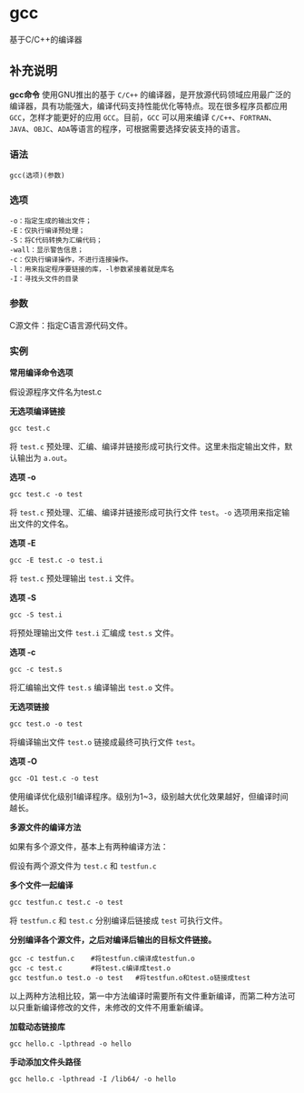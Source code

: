 gcc
===
<link rel="preconnect" href="https://fonts.googleapis.com">
<link rel="preconnect" href="https://fonts.gstatic.com" crossorigin>
<link href="https://fonts.googleapis.com/css2?family=Noto+Color+Emoji&display=swap" rel="stylesheet">
基于C/C++的编译器

## 补充说明

**gcc命令** 使用GNU推出的基于 `C/C++` 的编译器，是开放源代码领域应用最广泛的编译器，具有功能强大，编译代码支持性能优化等特点。现在很多程序员都应用 `GCC`，怎样才能更好的应用 `GCC`。目前，`GCC` 可以用来编译 `C/C++`、`FORTRAN`、`JAVA`、`OBJC`、`ADA`等语言的程序，可根据需要选择安装支持的语言。

###  语法

```shell
gcc(选项)(参数)
```

###  选项

```shell
-o：指定生成的输出文件；
-E：仅执行编译预处理；
-S：将C代码转换为汇编代码；
-wall：显示警告信息；
-c：仅执行编译操作，不进行连接操作。
-l：用来指定程序要链接的库，-l参数紧接着就是库名
-I：寻找头文件的目录
```

###  参数

C源文件：指定C语言源代码文件。

###  实例

**常用编译命令选项** 

假设源程序文件名为test.c

**无选项编译链接** 

```shell
gcc test.c
```

将 `test.c` 预处理、汇编、编译并链接形成可执行文件。这里未指定输出文件，默认输出为 `a.out`。

**选项 -o** 

```shell
gcc test.c -o test
```

将 `test.c` 预处理、汇编、编译并链接形成可执行文件 `test`。`-o` 选项用来指定输出文件的文件名。

**选项 -E** 

```shell
gcc -E test.c -o test.i
```

将 `test.c` 预处理输出 `test.i` 文件。

**选项 -S** 

```shell
gcc -S test.i
```

将预处理输出文件 `test.i` 汇编成 `test.s` 文件。

**选项 -c** 

```shell
gcc -c test.s
```

将汇编输出文件 `test.s` 编译输出 `test.o` 文件。

**无选项链接** 

```shell
gcc test.o -o test
```

将编译输出文件 `test.o` 链接成最终可执行文件 `test`。

**选项 -O** 

```shell
gcc -O1 test.c -o test
```

使用编译优化级别1编译程序。级别为1~3，级别越大优化效果越好，但编译时间越长。

**多源文件的编译方法** 

如果有多个源文件，基本上有两种编译方法：

假设有两个源文件为 `test.c` 和 `testfun.c`

**多个文件一起编译** 

```shell
gcc testfun.c test.c -o test
```

将 `testfun.c` 和 `test.c` 分别编译后链接成 `test` 可执行文件。

**分别编译各个源文件，之后对编译后输出的目标文件链接。** 

```shell
gcc -c testfun.c    #将testfun.c编译成testfun.o
gcc -c test.c       #将test.c编译成test.o
gcc testfun.o test.o -o test   #将testfun.o和test.o链接成test
```

以上两种方法相比较，第一中方法编译时需要所有文件重新编译，而第二种方法可以只重新编译修改的文件，未修改的文件不用重新编译。

**加载动态链接库**
```shell
gcc hello.c -lpthread -o hello
```

**手动添加文件头路径**
```shell
gcc hello.c -lpthread -I /lib64/ -o hello
```

